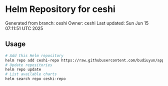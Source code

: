 # Helm Repository for ceshi
Generated from branch: ceshi
Owner: ceshi
Last updated: Sun Jun 15 07:11:51 UTC 2025

## Usage
```bash
# Add this Helm repository
helm repo add ceshi-repo https://raw.githubusercontent.com/budiuyun/appStore/helm-ceshi/
# Update repositories
helm repo update
# List available charts
helm search repo ceshi-repo
```
